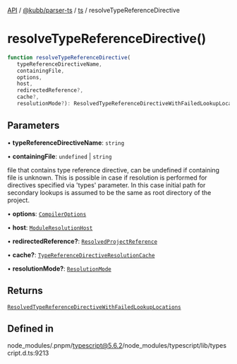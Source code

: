 [API](../../../../../packages.md) / [@kubb/parser-ts](../../../index.md) / [ts](../index.md) / resolveTypeReferenceDirective

# resolveTypeReferenceDirective()

```ts
function resolveTypeReferenceDirective(
   typeReferenceDirectiveName, 
   containingFile, 
   options, 
   host, 
   redirectedReference?, 
   cache?, 
   resolutionMode?): ResolvedTypeReferenceDirectiveWithFailedLookupLocations
```

## Parameters

• **typeReferenceDirectiveName**: `string`

• **containingFile**: `undefined` \| `string`

file that contains type reference directive, can be undefined if containing file is unknown.
This is possible in case if resolution is performed for directives specified via 'types' parameter. In this case initial path for secondary lookups
is assumed to be the same as root directory of the project.

• **options**: [`CompilerOptions`](../interfaces/CompilerOptions.md)

• **host**: [`ModuleResolutionHost`](../interfaces/ModuleResolutionHost.md)

• **redirectedReference?**: [`ResolvedProjectReference`](../interfaces/ResolvedProjectReference.md)

• **cache?**: [`TypeReferenceDirectiveResolutionCache`](../interfaces/TypeReferenceDirectiveResolutionCache.md)

• **resolutionMode?**: [`ResolutionMode`](../type-aliases/ResolutionMode.md)

## Returns

[`ResolvedTypeReferenceDirectiveWithFailedLookupLocations`](../interfaces/ResolvedTypeReferenceDirectiveWithFailedLookupLocations.md)

## Defined in

node\_modules/.pnpm/typescript@5.6.2/node\_modules/typescript/lib/typescript.d.ts:9213
